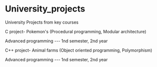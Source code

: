 # University_projects
University Projects from key courses

C project- Pokemon's 
(Procedural programming, Modular architecture)

Advanced programming --- 1nd semester, 2nd year

C++ project- Animal farms
(Object oriented programming, Polymorphism)

Advanced programming --- 1nd semester, 2nd year
